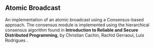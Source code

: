 ## Atomic Broadcast

An implementation of an atomic broadcast using a Consensus-based approach. The consensus module is implemented using the hierarchical consensus algorithm found in **Introduction to Reliable and Secure Distributed Programming**, by Christian Cachin, Rachid Gerraoui, Luis Rodrigues
.
